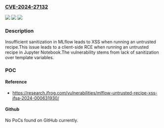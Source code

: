### [CVE-2024-27132](https://cve.mitre.org/cgi-bin/cvename.cgi?name=CVE-2024-27132)
![](https://img.shields.io/static/v1?label=Product&message=n%2Fa&color=blue)
![](https://img.shields.io/static/v1?label=Version&message=n%2Fa&color=blue)
![](https://img.shields.io/static/v1?label=Vulnerability&message=CWE-79%20Improper%20Neutralization%20of%20Input%20During%20Web%20Page%20Generation%20('Cross-site%20Scripting')&color=brighgreen)

### Description

Insufficient sanitization in MLflow leads to XSS when running an untrusted recipe.This issue leads to a client-side RCE when running an untrusted recipe in Jupyter Notebook.The vulnerability stems from lack of sanitization over template variables.

### POC

#### Reference
- https://research.jfrog.com/vulnerabilities/mlflow-untrusted-recipe-xss-jfsa-2024-000631930/

#### Github
No PoCs found on GitHub currently.

